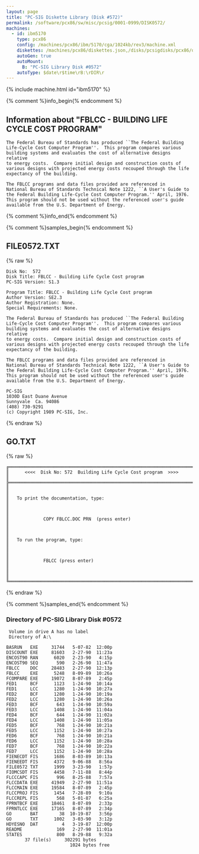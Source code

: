 ```yaml
---
layout: page
title: "PC-SIG Diskette Library (Disk #572)"
permalink: /software/pcx86/sw/misc/pcsig/0001-0999/DISK0572/
machines:
  - id: ibm5170
    type: pcx86
    config: /machines/pcx86/ibm/5170/cga/1024kb/rev3/machine.xml
    diskettes: /machines/pcx86/diskettes.json,/disks/pcsigdisks/pcx86/diskettes.json
    autoGen: true
    autoMount:
      B: "PC-SIG Library Disk #0572"
    autoType: $date\r$time\rB:\rDIR\r
---
```


{% include machine.html id="ibm5170" %}

{% comment %}info_begin{% endcomment %}

## Information about "FBLCC - BUILDING LIFE CYCLE COST PROGRAM"

    The Federal Bureau of Standards has produced ``The Federal Building
    Life-Cycle Cost Computer Program''.  This program compares various
    building systems and evaluates the cost of alternative designs relative
    to energy costs.  Compare initial design and construction costs of
    various designs with projected energy costs recouped through the life
    expectancy of the building.
    
    The FBLCC programs and data files provided are referenced in
    National Bureau of Standards Technical Note 1222, ``A User's Guide to
    the Federal Building Life-Cycle Cost Computer Program.'' April, 1976.
    This program should not be used without the referenced user's guide
    available from the U.S. Department of Energy.
{% comment %}info_end{% endcomment %}

{% comment %}samples_begin{% endcomment %}

## FILE0572.TXT

{% raw %}
```
Disk No:  572                                                           
Disk Title: FBLCC - Building Life Cycle Cost program                    
PC-SIG Version: S1.3                                                    
                                                                        
Program Title: FBLCC - Building Life Cycle Cost program                 
Author Version: SE2.3                                                   
Author Registration: None.                                              
Special Requirements: None.                                             
                                                                        
The Federal Bureau of Standards has produced ``The Federal Building     
Life-Cycle Cost Computer Program''.  This program compares various      
building systems and evaluates the cost of alternative designs relative 
to energy costs.  Compare initial design and construction costs of      
various designs with projected energy costs recouped through the life   
expectancy of the building.                                             
                                                                        
The FBLCC programs and data files provided are referenced in            
National Bureau of Standards Technical Note 1222, ``A User's Guide to   
the Federal Building Life-Cycle Cost Computer Program.'' April, 1976.   
This program should not be used without the referenced user's guide     
available from the U.S. Department of Energy.                           
                                                                        
PC-SIG                                                                  
1030D East Duane Avenue                                                 
Sunnyvale  Ca. 94086                                                    
(408) 730-9291                                                          
(c) Copyright 1989 PC-SIG, Inc.                                         
```
{% endraw %}

## GO.TXT

{% raw %}
```
╔═════════════════════════════════════════════════════════════════════════╗
║      <<<<  Disk No: 572  Building Life Cycle Cost program  >>>>         ║
╠═════════════════════════════════════════════════════════════════════════╣
║                                                                         ║
║   To print the documentation, type:                                     ║
║                                                                         ║
║             COPY FBLCC.DOC PRN  (press enter)                           ║
║                                                                         ║
║   To run the program, type:                                             ║
║                                                                         ║
║             FBLCC (press enter)                                         ║
║                                                                         ║
╚═════════════════════════════════════════════════════════════════════════╝
```
{% endraw %}

{% comment %}samples_end{% endcomment %}

### Directory of PC-SIG Library Disk #0572

     Volume in drive A has no label
     Directory of A:\

    BASRUN   EXE     31744   5-07-82  12:00p
    DISCOUNT EXE     81603   2-27-90  11:23a
    ENCOST90 RAN      6020   2-23-90   4:15p
    ENCOST90 SEQ       590   2-26-90  11:47a
    FBLCC    DOC     28483   2-27-90  12:13p
    FBLCC    EXE      5248   8-09-89  10:26a
    FCOMPARE EXE     19072   8-07-89   2:45p
    FED1     BCF      1123   1-24-90  10:14a
    FED1     LCC      1280   1-24-90  10:27a
    FED2     BCF      1280   1-24-90  10:19a
    FED2     LCC      1280   1-24-90  10:26a
    FED3     BCF       643   1-24-90  10:59a
    FED3     LCC      1408   1-24-90  11:04a
    FED4     BCF       644   1-24-90  11:02a
    FED4     LCC      1408   1-24-90  11:05a
    FED5     BCF       768   1-24-90  10:21a
    FED5     LCC      1152   1-24-90  10:27a
    FED6     BCF       768   1-24-90  10:21a
    FED6     LCC      1152   1-24-90  10:28a
    FED7     BCF       768   1-24-90  10:22a
    FED7     LCC      1152   1-24-90  10:28a
    FIENECDT FIS      1686   8-03-89  10:13a
    FIENEEDT FIS      4372   9-06-88   8:56a
    FILE0572 TXT      1999   3-23-90   1:57p
    FIOMCSDT FIS      4458   7-11-88   8:44p
    FLCCCAPC FIS       996   8-25-88   7:57a
    FLCCDATA EXE     41949   2-27-90  11:51a
    FLCCMAIN EXE     19584   8-07-89   2:45p
    FLCCPROJ FIS      1454   7-28-89   9:10a
    FLCCREPL FIS       568   5-01-87   6:25a
    FPRNTBCF EXE     18461   8-07-89   2:33p
    FPRNTLCC EXE     17165   8-07-89   2:34p
    GO       BAT        38  10-19-87   3:56p
    GO       TXT      1002   3-03-90   3:12p
    HDYESNO  DAT         4   3-19-87  12:00p
    README             169   2-27-90  11:01a
    STATES             800   8-29-88   9:32a
           37 file(s)     302291 bytes
                            1024 bytes free
